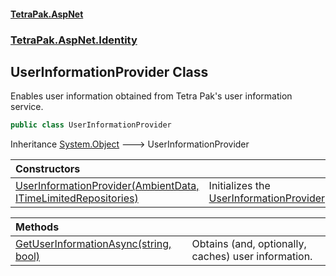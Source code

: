 #### [TetraPak.AspNet](index.md 'index')
### [TetraPak.AspNet.Identity](TetraPak_AspNet_Identity.md 'TetraPak.AspNet.Identity')
## UserInformationProvider Class
Enables user information obtained from Tetra Pak's user information service.  
```csharp
public class UserInformationProvider
```

Inheritance [System.Object](https://docs.microsoft.com/en-us/dotnet/api/System.Object 'System.Object') &#129106; UserInformationProvider  

| Constructors | |
| :--- | :--- |
| [UserInformationProvider(AmbientData, ITimeLimitedRepositories)](TetraPak_AspNet_Identity_UserInformationProvider_UserInformationProvider(TetraPak_AspNet_AmbientData_TetraPak_Caching_ITimeLimitedRepositories).md 'TetraPak.AspNet.Identity.UserInformationProvider.UserInformationProvider(TetraPak.AspNet.AmbientData, TetraPak.Caching.ITimeLimitedRepositories)') | Initializes the [UserInformationProvider](TetraPak_AspNet_Identity_UserInformationProvider.md 'TetraPak.AspNet.Identity.UserInformationProvider').<br/> |

| Methods | |
| :--- | :--- |
| [GetUserInformationAsync(string, bool)](TetraPak_AspNet_Identity_UserInformationProvider_GetUserInformationAsync(string_bool).md 'TetraPak.AspNet.Identity.UserInformationProvider.GetUserInformationAsync(string, bool)') | Obtains (and, optionally, caches) user information. <br/> |
